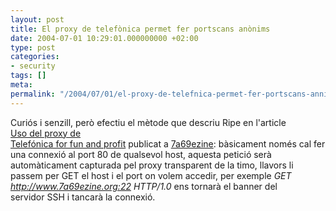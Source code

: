 ```yaml
---
layout: post
title: El proxy de telefònica permet fer portscans anònims
date: 2004-07-01 10:29:01.000000000 +02:00
type: post
categories:
- security
tags: []
meta:
permalink: "/2004/07/01/el-proxy-de-telefnica-permet-fer-portscans-annims/"
---
```

Curiós i senzill, però efectiu el mètode que descriu Ripe en l'article  
[Uso del proxy de  
 Telefónica for fun and profit](http://www.7a69ezine.org/node/view/101) publicat a [7a69ezine](http://www.7a69ezine.org): bàsicament només cal fer  
 una connexió al port 80 de qualsevol host, aquesta petició serà  
 automàticament capturada pel proxy transparent de la timo, llavors li  
 passem per GET el host i el port on volem accedir, per exemple _GET  
 http://www.7a69ezine.org:22 HTTP/1.0_ ens tornarà el banner del  
 servidor SSH i tancarà la connexió.

